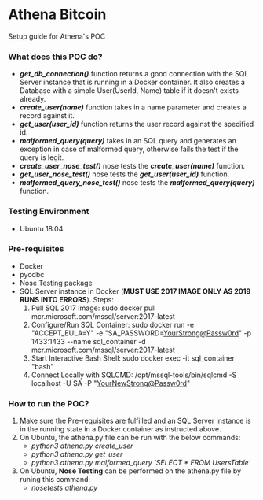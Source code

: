 # Athena Bitcoin
Setup guide for Athena's POC


### What does this POC do?
- ***get_db_connection()*** function returns a good connection with the SQL Server instance that is running in a Docker container. It also creates a Database with a simple User(UserId, Name) table if it doesn't exists already.
- ***create_user(name)*** function takes in a name parameter and creates a record against it.
- ***get_user(user_id)*** function returns the user record against the specified id.
- ***malformed_query(query)*** takes in an SQL query and generates an exception in case of malformed query, otherwise fails the test if the query is legit.
- ***create_user_nose_test()*** nose tests the ***create_user(name)*** function.
- ***get_user_nose_test()*** nose tests the ***get_user(user_id)*** function.
- ***malformed_query_nose_test()*** nose tests the ***malformed_query(query)*** function.


### Testing Environment
- Ubuntu 18.04


### Pre-requisites
- Docker
- pyodbc
- Nose Testing package
- SQL Server instance in Docker (**MUST USE 2017 IMAGE ONLY AS 2019 RUNS INTO ERRORS**). Steps:
  1. Pull SQL 2017 Image:   sudo docker pull mcr.microsoft.com/mssql/server:2017-latest
  2. Configure/Run SQL Container:   sudo docker run -e "ACCEPT_EULA=Y" -e "SA_PASSWORD=<YourStrong@Passw0rd>" -p 1433:1433 --name sql_container -d mcr.microsoft.com/mssql/server:2017-latest
  3. Start Interactive Bash Shell:   sudo docker exec -it sql_container "bash"
  4. Connect Locally with SQLCMD: /opt/mssql-tools/bin/sqlcmd -S localhost -U SA -P "<YourNewStrong@Passw0rd>"


### How to run the POC?
1. Make sure the Pre-requisites are fulfilled and an SQL Server instance is in the running state in a Docker container as instructed above.
2. On Ubuntu, the athena.py file can be run with the below commands:
    - *python3 athena.py create_user <SomeUserName>*
    - *python3 athena.py get_user <AValidUserID>*
    - *python3 athena.py malformed_query 'SELECT * FROM UsersTable'*
3. On Ubuntu, **Nose Testing** can be performed on the athena.py file by runing this command:
    - *nosetests athena.py*
